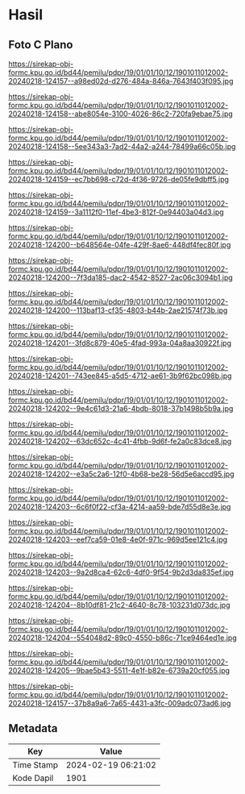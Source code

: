 # Hasil

## Foto C Plano

https://sirekap-obj-formc.kpu.go.id/bd44/pemilu/pdpr/19/01/01/10/12/1901011012002-20240218-124157--a98ed02d-d276-484a-846a-7643f403f095.jpg

https://sirekap-obj-formc.kpu.go.id/bd44/pemilu/pdpr/19/01/01/10/12/1901011012002-20240218-124158--abe8054e-3100-4026-86c2-720fa9ebae75.jpg

https://sirekap-obj-formc.kpu.go.id/bd44/pemilu/pdpr/19/01/01/10/12/1901011012002-20240218-124158--5ee343a3-7ad2-44a2-a244-78499a66c05b.jpg

https://sirekap-obj-formc.kpu.go.id/bd44/pemilu/pdpr/19/01/01/10/12/1901011012002-20240218-124159--ec7bb698-c72d-4f36-9726-de05fe9dbff5.jpg

https://sirekap-obj-formc.kpu.go.id/bd44/pemilu/pdpr/19/01/01/10/12/1901011012002-20240218-124159--3a1112f0-11ef-4be3-812f-0e94403a04d3.jpg

https://sirekap-obj-formc.kpu.go.id/bd44/pemilu/pdpr/19/01/01/10/12/1901011012002-20240218-124200--b648564e-04fe-429f-8ae6-448df4fec80f.jpg

https://sirekap-obj-formc.kpu.go.id/bd44/pemilu/pdpr/19/01/01/10/12/1901011012002-20240218-124200--7f3da185-dac2-4542-8527-2ac06c3094b1.jpg

https://sirekap-obj-formc.kpu.go.id/bd44/pemilu/pdpr/19/01/01/10/12/1901011012002-20240218-124200--113baf13-cf35-4803-b44b-2ae21574f73b.jpg

https://sirekap-obj-formc.kpu.go.id/bd44/pemilu/pdpr/19/01/01/10/12/1901011012002-20240218-124201--3fd8c879-40e5-4fad-993a-04a8aa30922f.jpg

https://sirekap-obj-formc.kpu.go.id/bd44/pemilu/pdpr/19/01/01/10/12/1901011012002-20240218-124201--743ee845-a5d5-4712-ae61-3b9f62bc098b.jpg

https://sirekap-obj-formc.kpu.go.id/bd44/pemilu/pdpr/19/01/01/10/12/1901011012002-20240218-124202--9e4c61d3-21a6-4bdb-8018-37b1498b5b9a.jpg

https://sirekap-obj-formc.kpu.go.id/bd44/pemilu/pdpr/19/01/01/10/12/1901011012002-20240218-124202--63dc652c-4c41-4fbb-9d6f-fe2a0c83dce8.jpg

https://sirekap-obj-formc.kpu.go.id/bd44/pemilu/pdpr/19/01/01/10/12/1901011012002-20240218-124202--e3a5c2a6-12f0-4b68-be28-56d5e6accd95.jpg

https://sirekap-obj-formc.kpu.go.id/bd44/pemilu/pdpr/19/01/01/10/12/1901011012002-20240218-124203--6c6f0f22-cf3a-4214-aa59-bde7d55d8e3e.jpg

https://sirekap-obj-formc.kpu.go.id/bd44/pemilu/pdpr/19/01/01/10/12/1901011012002-20240218-124203--eef7ca59-01e8-4e0f-971c-969d5ee121c4.jpg

https://sirekap-obj-formc.kpu.go.id/bd44/pemilu/pdpr/19/01/01/10/12/1901011012002-20240218-124203--9a2d8ca4-62c6-4df0-9f54-9b2d3da835ef.jpg

https://sirekap-obj-formc.kpu.go.id/bd44/pemilu/pdpr/19/01/01/10/12/1901011012002-20240218-124204--8b10df81-21c2-4640-8c78-103231d073dc.jpg

https://sirekap-obj-formc.kpu.go.id/bd44/pemilu/pdpr/19/01/01/10/12/1901011012002-20240218-124204--554048d2-89c0-4550-b86c-71ce9464ed1e.jpg

https://sirekap-obj-formc.kpu.go.id/bd44/pemilu/pdpr/19/01/01/10/12/1901011012002-20240218-124205--9bae5b43-5511-4e1f-b82e-6739a20cf055.jpg

https://sirekap-obj-formc.kpu.go.id/bd44/pemilu/pdpr/19/01/01/10/12/1901011012002-20240218-124157--37b8a9a6-7a65-4431-a3fc-009adc073ad6.jpg


## Metadata

| Key        | Value               |
| ---------- | ------------------- |
| Time Stamp | 2024-02-19 06:21:02 |
| Kode Dapil | 1901                |



